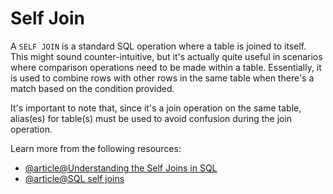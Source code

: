 # Self Join

A `SELF JOIN` is a standard SQL operation where a table is joined to itself. This might sound counter-intuitive, but it's actually quite useful in scenarios where comparison operations need to be made within a table. Essentially, it is used to combine rows with other rows in the same table when there's a match based on the condition provided.

It's important to note that, since it's a join operation on the same table, alias(es) for table(s) must be used to avoid confusion during the join operation.

Learn more from the following resources:

- [@article@Understanding the Self Joins in SQL](https://www.dbvis.com/thetable/understanding-self-joins-in-sql/)
- [@article@SQL self joins](https://www.w3schools.com/sql/sql_join_self.asp)